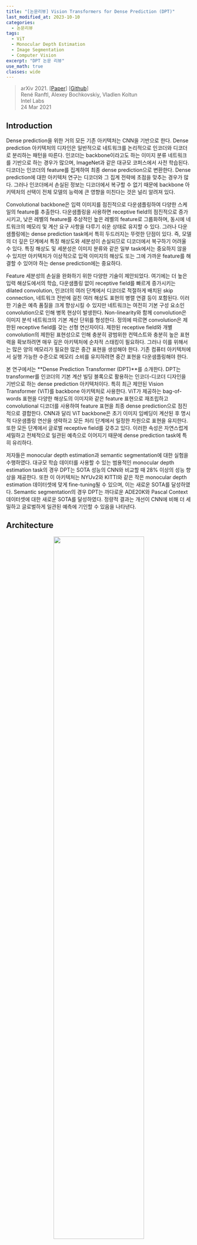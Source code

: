 ```yaml
---
title: "[논문리뷰] Vision Transformers for Dense Prediction (DPT)"
last_modified_at: 2023-10-10
categories:
  - 논문리뷰
tags:
  - ViT
  - Monocular Depth Estimation
  - Image Segmentation
  - Computer Vision
excerpt: "DPT 논문 리뷰"
use_math: true
classes: wide
---
```


> arXiv 2021. [[Paper](https://arxiv.org/abs/2103.13413)] [[Github](https://github.com/isl-org/DPT)]  
> René Ranftl, Alexey Bochkovskiy, Vladlen Koltun  
> Intel Labs  
> 24 Mar 2021  

## Introduction
Dense prediction을 위한 거의 모든 기존 아키텍처는 CNN을 기반으로 한다. Dense prediction 아키텍처의 디자인은 일반적으로 네트워크를 논리적으로 인코더와 디코더로 분리하는 패턴을 따른다. 인코더는 backbone이라고도 하는 이미지 분류 네트워크를 기반으로 하는 경우가 많으며, ImageNet과 같은 대규모 코퍼스에서 사전 학습된다. 디코더는 인코더의 feature를 집계하여 최종 dense prediction으로 변환한다. Dense prediction에 대한 아키텍처 연구는 디코더와 그 집계 전략에 초점을 맞추는 경우가 많다. 그러나 인코더에서 손실된 정보는 디코더에서 복구할 수 없기 때문에 backbone 아키텍처의 선택이 전체 모델의 능력에 큰 영향을 미친다는 것은 널리 알려져 있다.

Convolutional backbone은 입력 이미지를 점진적으로 다운샘플링하여 다양한 스케일의 feature를 추출한다. 다운샘플링을 사용하면 receptive field의 점진적으로 증가시키고, 낮은 레벨의 feature를 추상적인 높은 레벨의 feature로 그룹화하며, 동시에 네트워크의 메모리 및 계산 요구 사항을 다루기 쉬운 상태로 유지할 수 있다. 그러나 다운샘플링에는 dense prediction task에서 특히 두드러지는 뚜렷한 단점이 있다. 즉, 모델의 더 깊은 단계에서 특징 해상도와 세분성이 손실되므로 디코더에서 복구하기 어려울 수 있다. 특징 해상도 및 세분성은 이미지 분류와 같은 일부 task에서는 중요하지 않을 수 있지만 아키텍처가 이상적으로 입력 이미지의 해상도 또는 그에 가까운 feature를 해결할 수 있어야 하는 dense prediction에는 중요하다.

Feature 세분성의 손실을 완화하기 위한 다양한 기술이 제안되었다. 여기에는 더 높은 입력 해상도에서의 학습, 다운샘플링 없이 receptive field를 빠르게 증가시키는 dilated convolution, 인코더의 여러 단계에서 디코더로 적절하게 배치된 skip connection, 네트워크 전반에 걸친 여러 해상도 표현의 병렬 연결 등이 포함된다. 이러한 기술은 예측 품질을 크게 향상시킬 수 있지만 네트워크는 여전히 기본 구성 요소인 convolution으로 인해 병목 현상이 발생한다. Non-linearity와 함께 convolution은 이미지 분석 네트워크의 기본 계산 단위를 형성한다. 정의에 따르면 convolution은 제한된 receptive field를 갖는 선형 연산자이다. 제한된 receptive field와 개별 convolution의 제한된 표현성으로 인해 충분히 광범위한 컨텍스트와 충분히 높은 표현력을 확보하려면 매우 깊은 아키텍처에 순차적 스태킹이 필요하다. 그러나 이를 위해서는 많은 양의 메모리가 필요한 많은 중간 표현을 생성해야 한다. 기존 컴퓨터 아키텍처에서 실행 가능한 수준으로 메모리 소비를 유지하려면 중간 표현을 다운샘플링해야 한다.

본 연구에서는 **Dense Prediction Transformer (DPT)**를 소개한다. DPT는 transformer를 인코더의 기본 계산 빌딩 블록으로 활용하는 인코더-디코더 디자인을 기반으로 하는 dense prediction 아키텍처이다. 특히 최근 제안된 Vision Transformer (ViT)를 backbone 아키텍처로 사용한다. ViT가 제공하는 bag-of-words 표현을 다양한 해상도의 이미지와 같은 feature 표현으로 재조립하고 convolutional 디코더를 사용하여 feature 표현을 최종 dense prediction으로 점진적으로 결합한다. CNN과 달리 ViT backbone은 초기 이미지 임베딩이 계산된 후 명시적 다운샘플링 연산을 생략하고 모든 처리 단계에서 일정한 차원으로 표현을 유지한다. 또한 모든 단계에서 글로벌 receptive field를 갖추고 있다. 이러한 속성은 자연스럽게 세밀하고 전체적으로 일관된 예측으로 이어지기 때문에 dense prediction task에 특히 유리하다.

저자들은 monocular depth estimation과 semantic segmentation에 대한 실험을 수행하였다. 대규모 학습 데이터를 사용할 수 있는 범용적인 monocular depth estimation task의 경우 DPT는 SOTA 성능의 CNN와 비교할 때 28% 이상의 성능 향상을 제공한다. 또한 이 아키텍처는 NYUv2와 KITTI와 같은 작은 monocular depth estimation 데이터셋에 맞게 fine-tuning될 수 있으며, 이는 새로운 SOTA를 달성하였다. Semantic segmentation의 경우 DPT는 까다로운 ADE20K와 Pascal Context 데이터셋에 대한 새로운 SOTA를 달성하였다. 정량적 결과는 개선이 CNN에 비해 더 세밀하고 글로벌하게 일관된 예측에 기인할 수 있음을 나타낸다.

## Architecture
<center><img src='{{"/assets/img/dpt/dpt-fig1a.webp" | relative_url}}' width="70%"></center>
<br>
이전에 dense prediction에 성공했던 전체적인 인코더-디코더 구조를 유지한다. 본 논문은 ViT를 backbone으로 활용하고, 이 인코더에서 생성된 표현이 어떻게 효과적으로 dense prediction으로 변환될 수 있는지 보여주고, 이 전략의 성공을 위한 직관을 제공한다. 전체 아키텍처의 개요는 위 그림에 나와 있다.

#### Transformer encoder
높은 수준에서 ViT는 이미지의 bag-of-words 표현으로 작동한다. Feature space에 개별적으로 임베딩된 이미지 패치 또는 이미지에서 추출된 feature가 "단어"의 역할을 한다. 임베딩된 "단어"를 토큰이라 부른다. Transformer는 표현을 변환하기 위해 토큰을 서로 연관시키는 Multi-headed Self-Attention (MHSA)의 순차 블록을 사용하여 토큰 집합을 변환한다.

중요한 점은 ViT가 모든 계산 전반에 걸쳐 토큰 수를 유지한다는 것이다. 토큰은 이미지 패치와 일대일 대응을 가지므로 이는 ViT 인코더가 모든 transformer 단계에서 초기 임베딩의 공간 해상도를 유지한다는 것을 의미한다. 또한 MHSA는 모든 토큰이 다른 모든 토큰에 attend하고 영향을 미칠 수 있으므로 본질적으로 글로벌 연산이다. 결과적으로 transformer는 초기 임베딩 이후 모든 단계에서 글로벌 receptive field를 갖는다. 이는 연속적인 convolution 및 다운샘플링 레이어를 통과함에 따라 feature가 receptive field를 점진적으로 증가시키는 CNN과는 완전히 대조적이다.

보다 구체적으로 ViT는 이미지에서 $p^2$ 크기의 픽셀의 겹치지 않는 모든 정사각형 패치를 처리하여 이미지에서 임베딩된 패치를 추출한다. 패치는 벡터로 flatten되고 linear projection을 사용하여 개별적으로 임베딩된다. 샘플 효율이 더 높은 ViT의 대안은 ResNet50을 이미지에 적용하여 임베딩을 추출하고 결과 feature map의 픽셀 feature를 토큰으로 사용하는 것이다. Transformer는 집합 대 집합 함수이므로 개별 토큰의 공간 위치 정보를 본질적으로 유지하지 않는다. 따라서 이미지 임베딩은 학습 가능한 위치 임베딩과 연결되어 이 정보를 표현에 추가한다. NLP의 연구들을 따라 ViT는 입력 이미지에 기반하지 않고 분류에 사용되는 최종 글로벌 이미지 표현 역할을 하는 특수 토큰을 추가한다. 이 특수 토큰을 readout 토큰이라고 한다. $H \times W$ 크기의 픽셀 이미지에 임베딩 절차를 적용한 결과는 토큰 $t_n^0 \in \mathbb{R}^D$의 집합 $$t^0 = \{t_0^0, \ldots, t_{N_p}^0\}$$이며, 여기서 $N_p = \frac{HW}{p^2}$이고, $t_0$은 readout 토큰을 나타내고 $D$는 각 토큰의 feature 차원이다.

입력 토큰은 $L$개의 transformer 레이어를 사용하여 새로운 표현인 $t^l$로 변환된다. 여기서 $l$은 $l$번째 transformer 레이어의 출력을 나타낸다. ViT 논문은 이 기본 청사진의 여러 변형을 정의하였다. 본 논문에서는 세 가지 변형을 사용한다. 

1. ViT-Base: 패치 기반 임베딩 절차를 사용하고 12개의 transformer 레이어를 사용
2. ViT-Large: 패치 기반 임베딩 절차를 사용하고 24개의 transformer 레이어와 더 넓은 feature 크기 $D$를 사용
3. ViT-Hybrid: ResNet50을 사용하여 이미지 임베딩과 12개의 transformer 레이어를 계산

본 논문은 모든 실험에 패치 크기 $p = 16$을 사용한다. 

ViT-Base와 ViT-Large에 대한 임베딩 절차는 flatten된 패치를 각각 차원 $D = 768$과 $D = 1024$로 project한다. 두 feature 차원 모두 입력 패치의 픽셀 수보다 크므로 이는 임베딩 절차가 task에 도움이 되는 경우 정보를 유지하는 방법을 학습할 수 있음을 의미한다. 입력 패치의 feature은 원칙적으로 픽셀 레벨의 정확도로 해결될 수 있다. 마찬가지로 ViT-Hybrid 아키텍처는 입력 해상도의 $\frac{1}{16}$배에서 feature를 추출한다. 이는 일반적으로 convolution backbone에 사용되는 최저 해상도 feature보다 두 배 높다.

#### Convolutional decoder
<center><img src='{{"/assets/img/dpt/dpt-fig1b.webp" | relative_url}}' width="45%"></center>
<br>
디코더는 토큰 집합을 다양한 해상도의 feature 표현으로 조립한다. Feature 표현은 점진적으로 최종 dense prediction에 융합된다. Transformer 인코더의 임의 레이어의 출력 토큰에서 이미지와 같은 표현을 복구하기 위한 간단한 3단계 **Reassemble** 연산을 사용한다.

$$
\begin{equation}
\textrm{Reassemble}_s^{\hat{D}} (t) = (\textrm{Resample}_s \circ \textrm{Concatenate} \circ \textrm{Read}) (t)
\end{equation}
$$

여기서 $s$는 입력 이미지에 대한 복구된 표현의 출력 크기 비율이며, $\hat{D}$는 출력 feature 차원이다. 

먼저 $N_p + 1$개의 토큰을 공간적으로 concatenation이 가능한 $N_p$개의 토큰 집합에 매핑한다.

$$
\begin{equation}
\textrm{Read} : \mathbb{R}^{(N_p + 1) \times D} \mapsto \mathbb{R}^{N_p \times D}
\end{equation}
$$

이 연산은 기본적으로 readout 토큰을 적절하게 처리하는 역할을 한다. Readout 토큰은 dense prediction task에 대한 명확한 목적을 제공하지 않지만 잠재적으로 글로벌 정보를 캡처하고 배포하는 데 유용할 수 있으므로 저자들은 이 매핑의 세 가지 변형을 평가하였다.

$$
\begin{aligned}
\textrm{Read}_\textrm{ignore} (t) &= \{t_1, \ldots, t_{N_p}\} \\
\textrm{Read}_\textrm{add} (t) &= \{t_1 + t_0, \ldots, t_{N_p} + t_0\} \\
\textrm{Read}_\textrm{proj} (t) &= \{\textrm{mlp} (\textrm{cat} (t_1, t_0)), \ldots, \textrm{mlp} (\textrm{cat} (t_{N_p}, t_0))\}
\end{aligned}
$$

$\textrm{mlp}$의 경우 linear layer와 GELU non-linearity를 사용하여 표현을 원래 feature 차원 $D$에 project한다. 

Read 블록 이후, $N_p$개의 토큰은 이미지의 초기 패치 위치에 따라 각 토큰을 배치하여 이미지 모양의 표현으로 재구성될 수 있다. $D$ 채널을 갖는 $\frac{H}{p} \times \frac{W}{p}$ 크기의 feature map을 생성하는 공간적 concatenation 연산을 적용한다. 

$$
\begin{equation}
\textrm{Concatenate} : \mathbb{R}^{N_p \times D} \mapsto \mathbb{R}^{\frac{H}{p} \times \frac{W}{p} \times D}
\end{equation}
$$

마지막으로 이 표현을 픽셀당 $\hat{D}$개의 feature로 표현을 $\frac{H}{s} \times \frac{W}{s}$ 크기로 조정하는 공간적 resampling layer에 전달한다.

$$
\begin{equation}
\textrm{Resample}_s : \mathbb{R}^{\frac{H}{p} \times \frac{W}{p} \times D} \mapsto \mathbb{R}^{\frac{H}{s} \times \frac{W}{s} \times \hat{D}}
\end{equation}
$$

먼저 1$\times$1 convolution을 사용하여 입력 표현을 $\hat{D}$로 project한 다음, $s \ge p$일 때 (strided) 3$\times$3 convolution을 사용하고 $s < p$일 때 strided 3$\times$3 transpose convolution을 사용하여 공간적 다운샘플링과 업샘플링 연산을 각각 구현한다. 

Transformer backbone에 관계없이 4가지 단계와 4가지 해상도에서 feature를 재조립한다. 더 낮은 해상도에서 transformer의 더 깊은 레이어의 feature를 조립하는 반면, 초기 레이어의 feature는 더 높은 해상도에서 조립한다. 

- ViT-Base: 레이어 $$l = \{5, 12, 18, 24\}$$에서 토큰을 재조립
- ViT-Large: 레이어 $$l = \{5, 12, 18, 24\}$$에서 토큰을 재조립
- ViT-Hybrid: 첫 번째와 두 번째 ResNet block의 임베딩 네트워크와 단계 $$l = \{9, 12\}$$의 feature를 사용

기본 아키텍처는 projection을 readout 연산으로 사용하고 $\hat{D} = 256$ 차원의 feature map을 생성한다. 이러한 아키텍처를 각각 DPT-Base, DPT-Large 및 DPTHybrid라고 한다.

<center><img src='{{"/assets/img/dpt/dpt-fig1c.webp" | relative_url}}' width="37%"></center>
<br>
마지막으로 RefineNet 기반 feature 융합 블록 (위 그림 참조)을 사용하여 연속 단계에서 추출된 feature map을 결합하고 각 융합 단계에서 표현을 2배로 점진적으로 업샘플링한다. 최종 표현 크기는 입력 이미지 해상도의 절반이다. 최종 예측을 생성하기 위해 task별 출력 head를 연결한다. 

#### Handling varying image sizes
Fully-convolutional network과 유사하게 DPT는 다양한 이미지 크기를 처리할 수 있다. 이미지 크기를 $p$로 나눌 수 있는 한 임베딩 절차를 적용할 수 있으며 다양한 수의 이미지 토큰 $N_p$가 생성된다. 집합 대 집합 아키텍처인 transformer 인코더는 다양한 수의 토큰을 간단하게 처리할 수 있다. 그러나 위치 임베딩은 입력 이미지의 패치 위치를 인코딩하므로 이미지 크기에 종속된다. ViT 논문에서 제안된 접근 방식을 따르고 위치 임베딩을 적절한 크기로 선형 보간한다. 이 연산은 모든 이미지에 대해 즉석에서 수행될 수 있다. 임베딩 절차와 변환 단계 후에 입력 이미지가 convolutional decoder (32픽셀)의 stride에 맞춰 정렬된 경우 재조립 모듈과 융합 모듈 모두 다양한 수의 토큰을 간단하게 처리할 수 있다.

## Experiments
### 1. Monocular Depth Estimation
다음은 SOTA 방법들과 monocular depth estimation 성능을 비교한 표이다. 

<center><img src='{{"/assets/img/dpt/dpt-table1.webp" | relative_url}}' width="100%"></center>
<br>
다음은 monocular depth estimation의 샘플 결과들이다. 

<center><img src='{{"/assets/img/dpt/dpt-fig2.webp" | relative_url}}' width="100%"></center>
<br>
다음은 NYUv2 depth에서의 평가 결과를 비교한 표이다. 

<center><img src='{{"/assets/img/dpt/dpt-table2.webp" | relative_url}}' width="53%"></center>
<br>
다음은 KITTI (Eigen split)에서의 평가 결과를 비교한 표이다. 

<center><img src='{{"/assets/img/dpt/dpt-table3.webp" | relative_url}}' width="56%"></center>

### 2. Semantic Segmentation
다음은 ADE20K validation set에서의 semantic segmentation 결과이다. 

<center><img src='{{"/assets/img/dpt/dpt-table4.webp" | relative_url}}' width="50%"></center>
<br>
다음은 ADE20K에서의 semantic segmentation 샘플 결과이다. 

<center><img src='{{"/assets/img/dpt/dpt-fig3.webp" | relative_url}}' width="100%"></center>
<br>
다음은 Pascal Context validation set에서의 segmentation 결과이다. 

<center><img src='{{"/assets/img/dpt/dpt-table5.webp" | relative_url}}' width="52%"></center>

### 3. Ablations
다음은 다양한 인코더 레이어에 skip connection을 연결하는 성능이다. 

<center><img src='{{"/assets/img/dpt/dpt-table6.webp" | relative_url}}' width="50%"></center>
<br>
다음은 readout 토큰을 다루는 접근 방식에 대한 성능 비교 결과이다. 

<center><img src='{{"/assets/img/dpt/dpt-table7.webp" | relative_url}}' width="41%"></center>
<br>
다음은 backbone에 대한 ablation 결과이다. 

<center><img src='{{"/assets/img/dpt/dpt-table8.webp" | relative_url}}' width="48%"></center>
<br>
다음은 다양한 inference 해상도에 대한 상대적인 성능 손실을 비교한 그래프이다. (낮을수록 좋음)

<center><img src='{{"/assets/img/dpt/dpt-fig4.webp" | relative_url}}' width="62%"></center>
<br>
다음은 모델의 파라미터 수와 inference 속도를 비교한 표이다. 

<center><img src='{{"/assets/img/dpt/dpt-table9.webp" | relative_url}}' width="55%"></center>